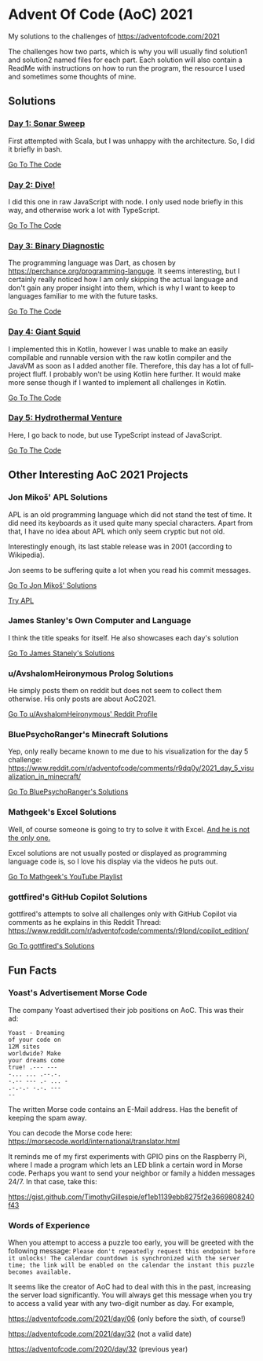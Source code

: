 # Advent Of Code (AoC) 2021
My solutions to the challenges of https://adventofcode.com/2021

The challenges how two parts, which is why you will usually find solution1 and solution2 named files for each part.
Each solution will also contain a ReadMe with instructions on how to run the program, the resource I used and sometimes
some thoughts of mine.

## Solutions

### [Day 1: Sonar Sweep](https://adventofcode.com/2021/day/1)
First attempted with Scala, but I was unhappy with the architecture. So, I did it briefly in bash.

[Go To The Code](src/day01)


### [Day 2: Dive!](https://adventofcode.com/2021/day/2)
I did this one in raw JavaScript with node. I only used node briefly in this way, and otherwise work a lot with TypeScript.

[Go To The Code](src/day02)

### [Day 3: Binary Diagnostic](https://adventofcode.com/2021/day/3)
The programming language was Dart, as chosen by https://perchance.org/programming-languge.
It seems interesting, but I certainly really noticed how I am only skipping the actual language and don't gain any proper
insight into them, which is why I want to keep to languages familiar to me with the future tasks.

[Go To The Code](src/day03)

### [Day 4: Giant Squid](https://adventofcode.com/2021/day/4)
I implemented this in Kotlin, however I was unable to make an easily compilable and runnable version with the raw kotlin
compiler and the JavaVM as soon as I added another file. Therefore, this day has a lot of full-project fluff.
I probably won't be using Kotlin here further. It would make more sense though if I wanted to implement all challenges
in Kotlin.

[Go To The Code](src/day04)

### [Day 5: Hydrothermal Venture](https://adventofcode.com/2021/day/5)
Here, I go back to node, but use TypeScript instead of JavaScript.

[Go To The Code](src/day05)


## Other Interesting AoC 2021 Projects

### Jon Mikoš' APL Solutions
APL is an old programming language which did not stand the test of time.
It did need its keyboards as it used quite many special characters. Apart from that, I have no idea about APL which
only seem cryptic but not old.

Interestingly enough, its last stable release was in 2001 (according to Wikipedia).

Jon seems to be suffering quite a lot when you read his commit messages.

[Go To Jon Mikoš' Solutions](https://github.com/MikosJon/AdventOfCode2021)

[Try APL](https://tryapl.org/)

### James Stanley's Own Computer and Language
I think the title speaks for itself. He also showcases each day's solution

[Go To James Stanely's Solutions](https://github.com/jes/aoc2021)

### u/AvshalomHeironymous Prolog Solutions
He simply posts them on reddit but does not seem to collect them otherwise. His only posts are about AoC2021.

[Go To u/AvshalomHeironymous' Reddit Profile](https://www.reddit.com/user/AvshalomHeironymous/)

### BluePsychoRanger's Minecraft Solutions
Yep, only really became known to me due to his visualization for the day 5 challenge: https://www.reddit.com/r/adventofcode/comments/r9dq0y/2021_day_5_visualization_in_minecraft/

[Go To BluePsychoRanger's Solutions](https://github.com/BluePsychoRanger/Advent-of-Code-2021)

### Mathgeek's Excel Solutions
Well, of course someone is going to try to solve it with Excel. [And he is not the only one.](https://www.reddit.com/r/adventofcode/comments/r9pf87/please_make_the_inputs_smaller_i_am_starting_to/)

Excel solutions are not usually posted or displayed as programming language code is, so I love his display via the videos he puts out.

[Go To Mathgeek's YouTube Playlist](https://www.youtube.com/watch?v=JmjQevLLc6I&list=PLQQET3QPz-w2Fe7JjId4ENr7i9NpMjtwC)

### gottfired's GitHub Copilot Solutions
gottfired's attempts to solve all challenges only with GitHub Copilot via comments as he explains in this Reddit Thread: https://www.reddit.com/r/adventofcode/comments/r9lpnd/copilot_edition/

[Go To gottfired's Solutions](https://github.com/gottfired/advent-of-code-2021-copilot-edition)

## Fun Facts

### Yoast's Advertisement Morse Code
The company Yoast advertised their job positions on AoC. This was their ad:

```
Yoast - Dreaming 
of your code on 
12M sites 
worldwide? Make 
your dreams come 
true! .--- --- 
-... ... .--.-. 
-.-- --- .- ... - 
.-.-.- -.-. --- 
--
```

The written Morse code contains an E-Mail address. Has the benefit of keeping the spam away.

You can decode the Morse code here: https://morsecode.world/international/translator.html

It reminds me of my first experiments with GPIO pins on the Raspberry Pi, where I made a program which lets an LED blink
a certain word in Morse code. Perhaps you want to send your neighbor or family a hidden messages 24/7. In that case, take this:

https://gist.github.com/TimothyGillespie/ef1eb1139ebb8275f2e3669808240f43

### Words of Experience
When you attempt to access a puzzle too early, you will be greeted with the following message:
`Please don't repeatedly request this endpoint before it unlocks! The calendar countdown is synchronized with the server time; the link will be enabled on the calendar the instant this puzzle becomes available.`

It seems like the creator of AoC had to deal with this in the past, increasing the server load significantly.
You will always get this message when you try to access a valid year with any two-digit number as day. For example,

https://adventofcode.com/2021/day/06 (only before the sixth, of course!)

https://adventofcode.com/2021/day/32 (not a valid date)

https://adventofcode.com/2020/day/32 (previous year)
